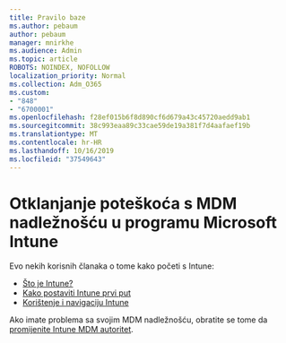 ```yaml
---
title: Pravilo baze
ms.author: pebaum
author: pebaum
manager: mnirkhe
ms.audience: Admin
ms.topic: article
ROBOTS: NOINDEX, NOFOLLOW
localization_priority: Normal
ms.collection: Adm_O365
ms.custom:
- "848"
- "6700001"
ms.openlocfilehash: f28ef015b6f8d890cf6d679a43c45720aedd9ab1
ms.sourcegitcommit: 38c993eaa89c33cae59de19a381f7d4aafaef19b
ms.translationtype: MT
ms.contentlocale: hr-HR
ms.lasthandoff: 10/16/2019
ms.locfileid: "37549643"
---
```

# <a name="troubleshoot-issues-with-mdm-authority-in-microsoft-intune"></a>Otklanjanje poteškoća s MDM nadležnošću u programu Microsoft Intune

Evo nekih korisnih članaka o tome kako početi s Intune:

- [Što je Intune?](https://docs.microsoft.com/intune/what-is-intune)
- [Kako postaviti Intune prvi put](https://docs.microsoft.com/intune/setup-steps)
- [Korištenje i navigaciju Intune](https://docs.microsoft.com/intune/tutorial-walkthrough-intune-portal)

Ako imate problema sa svojim MDM nadležnošću, obratite se tome da [promijenite Intune MDM autoritet](https://docs.microsoft.com/alchemyinsights/change-mdm-authority).